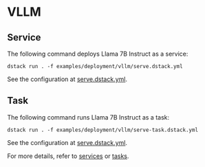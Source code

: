 # VLLM

## Service

The following command deploys Llama 7B Instruct as a service:

```shell
dstack run . -f examples/deployment/vllm/serve.dstack.yml
```

See the configuration at [serve.dstack.yml](serve.dstack.yml).

## Task

The following command runs Llama 7B Instruct as a task:

```shell
dstack run . -f examples/deployment/vllm/serve-task.dstack.yml
```

See the configuration at [serve.dstack.yml](serve-task.dstack.yml).

For more details, refer to [services](https://dstack.ai/docs/concepts/services) or [tasks](https://dstack.ai/docs/concepts/tasks).
